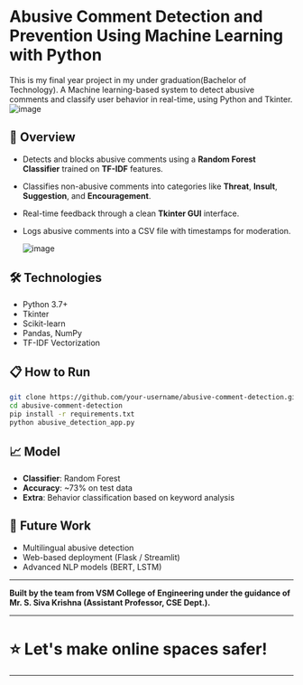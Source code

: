 # Abusive Comment Detection and Prevention Using Machine Learning with Python
This is my final year project in my under graduation(Bachelor of Technology).
A Machine learning-based system to detect abusive comments and classify user behavior in real-time, using Python and Tkinter.
![image](https://github.com/user-attachments/assets/6786aa5e-cc95-4ba4-824d-0ab34c70c97a)

## 🚀 Overview

- Detects and blocks abusive comments using a **Random Forest Classifier** trained on **TF-IDF** features.
- Classifies non-abusive comments into categories like **Threat**, **Insult**, **Suggestion**, and **Encouragement**.
- Real-time feedback through a clean **Tkinter GUI** interface.
- Logs abusive comments into a CSV file with timestamps for moderation.

  ![image](https://github.com/user-attachments/assets/4699ccb4-0976-4b51-b86a-6303fb3c3fdd)


## 🛠 Technologies

- Python 3.7+
- Tkinter
- Scikit-learn
- Pandas, NumPy
- TF-IDF Vectorization

## 📋 How to Run

```bash
git clone https://github.com/your-username/abusive-comment-detection.git
cd abusive-comment-detection
pip install -r requirements.txt
python abusive_detection_app.py
```

## 📈 Model

- **Classifier**: Random Forest
- **Accuracy**: ~73% on test data
- **Extra**: Behavior classification based on keyword analysis

## 📜 Future Work

- Multilingual abusive detection
- Web-based deployment (Flask / Streamlit)
- Advanced NLP models (BERT, LSTM)

---

**Built by the team from VSM College of Engineering under the guidance of Mr. S. Siva Krishna (Assistant Professor, CSE Dept.).**

---

# ⭐ Let's make online spaces safer!

---

